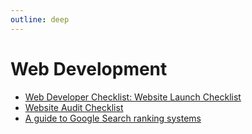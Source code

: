 ```yaml
---
outline: deep
---
```


# Web Development

- [Web Developer Checklist: Website Launch Checklist](https://www.toptal.com/developers/webdevchecklist)
- [Website Audit Checklist](https://audit.bt.ht/)
- [A guide to Google Search ranking systems](https://developers.google.com/search/docs/appearance/ranking-systems-guide)
